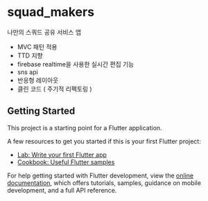 # squad_makers

나만의 스쿼드 공유 서비스 앱

- MVC 패턴 적용
- TTD 지향
- firebase realtime을 사용한 실시간 편집 기능
- sns api
- 반응형 레이아웃
- 클린 코드 ( 주기적 리펙토링 )

## Getting Started

This project is a starting point for a Flutter application.

A few resources to get you started if this is your first Flutter project:

- [Lab: Write your first Flutter app](https://docs.flutter.dev/get-started/codelab)
- [Cookbook: Useful Flutter samples](https://docs.flutter.dev/cookbook)

For help getting started with Flutter development, view the
[online documentation](https://docs.flutter.dev/), which offers tutorials,
samples, guidance on mobile development, and a full API reference.
